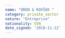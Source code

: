```yaml
---
name: "DREN & ROVŠEK "
category: private_sector
nature: "Entreprise"
nationality: SVN
date_signed: '2018-11-12'
---
```

    